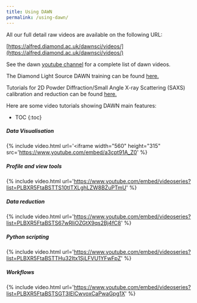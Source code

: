 ```yaml
---
title: Using DAWN
permalink: /using-dawn/
---
```


All our full detail raw videos are available on the following URL:

[https://alfred.diamond.ac.uk/dawnsci/videos/](https://alfred.diamond.ac.uk/dawnsci/videos/)

See the dawn [youtube channel](http://www.youtube.com/user/DAWNScience) for a complete list of dawn videos.

The Diamond Light Source DAWN training can be found [here.](http://confluence.diamond.ac.uk/display/DT/DAWN+Training+Home)

Tutorials for 2D Powder Diffraction/Small Angle X-ray Scattering (SAXS) calibration and reduction can be found [here.](http://confluence.diamond.ac.uk/display/DT/2D+Powder+Calibration+and+Reduction+Tutorial)

Here are some video tutorials showing DAWN main features:


- TOC
{:toc}

##### Data Visualisation
{% include video.html url='<iframe width="560" height="315" src='https://www.youtube.com/embed/a3cpt91A_Z0' %}

##### Profile and view tools
{% include video.html url='https://www.youtube.com/embed/videoseries?list=PLBXR5FtaBSTTS10tITXLghLZW8BZuPTmU' %}

##### Data reduction
{% include video.html url='https://www.youtube.com/embed/videoseries?list=PLBXR5FtaBSTS67wRIiOZGtX9qs2Bj4fC8' %}

##### Python scripting
{% include video.html url='https://www.youtube.com/embed/videoseries?list=PLBXR5FtaBSTTHu32Itx1SjLFVU1YFwFpZ' %}

##### Workflows
{% include video.html url='https://www.youtube.com/embed/videoseries?list=PLBXR5FtaBSTSGT3IElCwvoxCaPwaGpg1X' %}



